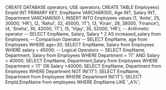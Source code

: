 CREATE DATABASE operators;
USE operators;
CREATE TABLE Employees(
EmpId INT PRIMARY KEY,
EmpName VARCHAR(50),
Age INT,
Salary INT,
Department VARCHAR(50)
);
INSERT INTO Employees values
(1, 'Anita', 25, 30000, 'HR'),
(2, 'Rahul', 32, 45000, 'IT'),
(3, 'Kiran', 28, 38000, 'Finance'),
(4, 'Sneha', 30, 42000, 'IT'),
(5, 'Vijay', 35, 52000, 'HR');
-- Arithmetic operator --
SELECT EmpName, Salary, Salary * 2 AS increased_salary from Employees;
-- Comparison Operator -- 
SELECT EmpName, age from Employees WHERE age>30;
SELECT EmpName, Salary from Employees WHERE salary = 45000;
-- Logical Operators --
SELECT EmpName, Department, Salary from Employees 
WHERE Department = 'IT' AND Salary > 40000;
SELECT EmpName, Department,Salary from Employees
WHERE Department = 'IT' OR Salary >40000;
SELECT EmpName, Department from Employees 
WHERE Department NOT IN('IT');
SELECT EmpName, Department from Employees 
WHERE Department IN('IT');
SELECT EmpId,EmpName from employees 
WHERE EmpName LIKE '_A%';
